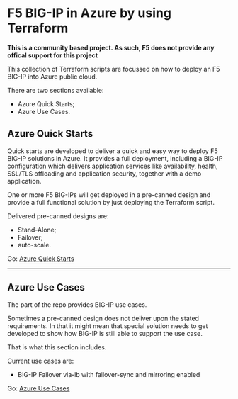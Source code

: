 # F5 BIG-IP in Azure by using Terraform

**This is a community based project. As such, F5 does not provide any offical support for this project**

This collection of Terraform scripts are focussed on how to deploy an F5 BIG-IP into Azure public cloud.

There are two sections available:
- Azure Quick Starts;
- Azure Use Cases.

## Azure Quick Starts

Quick starts are developed to deliver a quick and easy way to deploy F5 BIG-IP solutions in Azure. It provides a full deployment, including a BIG-IP configuration which delivers application services like availability, health, SSL/TLS offloading and application security, together with a demo application.

One or more F5 BIG-IPs will get deployed in a pre-canned design and provide a full functional solution by just deploying the Terraform script.

Delivered pre-canned designs are:
- Stand-Alone;
- Failover;
- auto-scale.

Go: [Azure Quick Starts](/azure-quickstarts/)

________

## Azure Use Cases

The part of the repo provides BIG-IP use cases.

Sometimes a pre-canned design does not deliver upon the stated requirements. In that it might mean that special solution needs to get developed to show how BIG-IP is still able to support the use case.

That is what this section includes.

Current use cases are:
- BIG-IP Failover via-lb with failover-sync and mirroring enabled

Go: [Azure Use Cases](/azure-use-cases/)